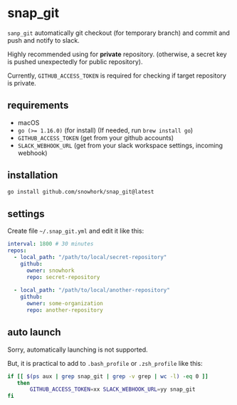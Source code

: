 # snap_git
`sanp_git` automatically git checkout (for temporary branch) and commit and push and notify to slack.

Highly recommended using for **private** repository. (otherwise, a secret key is pushed unexpectedly for public repository).

Currently, `GITHUB_ACCESS_TOKEN` is required for checking if target repository is private.

## requirements

* macOS
* `go (>= 1.16.0)` (for install) (If needed, run `brew install go`)
* `GITHUB_ACCESS_TOKEN` (get from your github accounts)
* `SLACK_WEBHOOK_URL` (get from your slack workspace settings, incoming webhook)

## installation

```sh
go install github.com/snowhork/snap_git@latest
```

## settings
Create file `~/.snap_git.yml` and edit it like this:

```yml
interval: 1800 # 30 minutes
repos:
  - local_path: "/path/to/local/secret-repository"
    github:
      owner: snowhork
      repo: secret-repository
      
  - local_path: "/path/to/local/another-repository"
    github:
      owner: some-organization
      repo: another-repository
```

## auto launch
Sorry, automatically launching is not supported.

But, it is practical to add to `.bash_profile` or `.zsh_profile` like this:

```sh
if [[ $(ps aux | grep snap_git | grep -v grep | wc -l) -eq 0 ]]
   then
       GITHUB_ACCESS_TOKEN=xx SLACK_WEBHOOK_URL=yy snap_git 
fi
```